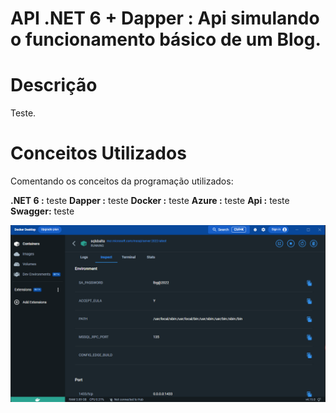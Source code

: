 # API .NET 6 + Dapper : Api simulando o funcionamento básico de um Blog.

# Descrição

Teste.

# Conceitos Utilizados

Comentando os conceitos da programação utilizados:

<strong>.NET 6 :</strong> teste
<strong>Dapper :</strong> teste
<strong>Docker :</strong> teste
<strong>Azure :</strong> teste
<strong>Api :</strong> teste
<strong>Swagger:</strong> teste

<img src="https://github.com/LisandraGomes/BackendCourse/blob/Lisandra/BlogApi/imgs/Docker.png">
